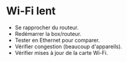 # Wi-Fi lent
- Se rapprocher du routeur.
- Redémarrer la box/routeur.
- Tester en Ethernet pour comparer.
- Vérifier congestion (beaucoup d'appareils).
- Vérifier mises à jour de la carte Wi-Fi.
